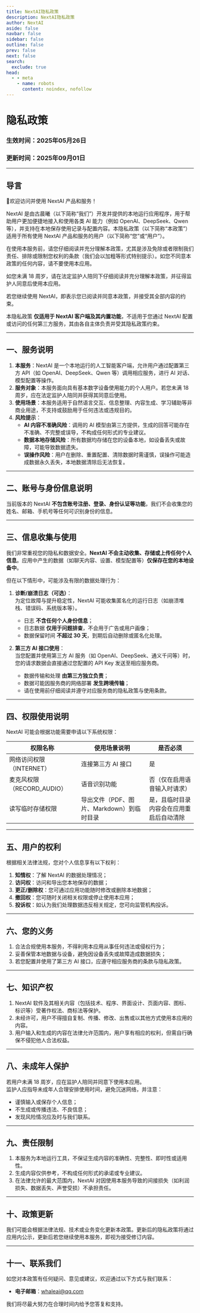 ```yaml
---
title: NextAI隐私政策
description: NextAI隐私政策
author: NextAI
aside: false
navbar: false
sidebar: false
outline: false
prev: false
next: false
search:
  exclude: true
head:
  - - meta
    - name: robots
      content: noindex, nofollow
---
```


# 隐私政策

### 生效时间：2025年05月26日  
### 更新时间：2025年09月01日  

---

## 导言
👏欢迎访问并使用 NextAI 产品和服务！

NextAI 是由古晨曦（以下简称“我们”）开发并提供的本地运行应用程序，用于帮助用户更加便捷地接入和使用各类 AI 能力（例如 OpenAI、DeepSeek、Qwen 等），并支持在本地保存使用记录与配置内容。本隐私政策（以下简称“本政策”）适用于所有使用 NextAI 产品和服务的用户（以下简称“您”或“用户”）。

在使用本服务前，请您仔细阅读并充分理解本政策，尤其是涉及免除或者限制我们责任、排除或限制您权利的条款（我们会以加粗等形式特别提示）。如您不同意本政策的任何内容，请不要使用本应用。

如您未满 18 周岁，请在法定监护人陪同下仔细阅读并充分理解本政策，并征得监护人同意后使用本应用。

若您继续使用 NextAI，即表示您已阅读并同意本政策，并接受其全部内容的约束。

本隐私政策 **仅适用于 NextAI 客户端及其内置功能**，不适用于您通过 NextAI 配置或访问的任何第三方服务，其由各自主体负责并受其隐私政策约束。

---

## 一、服务说明
1. **本服务**：NextAI 是一个本地运行的人工智能客户端，允许用户通过配置第三方 API（如 OpenAI、DeepSeek、Qwen 等）调用相应服务，进行 AI 对话、模型配置等操作。  
2. **服务对象**：本服务面向具有基本数字设备使用能力的个人用户。若您未满 18 周岁，应在法定监护人陪同并获得其同意后使用。  
3. **使用场景**：本服务适用于自然语言交互、信息整理、内容生成、学习辅助等非商业用途，不支持或鼓励用于任何违法或违规目的。  
4. **风险提示**：  
   - **AI 内容不准确风险**：调用的 AI 模型由第三方提供，生成的回答可能存在不准确、不完整或误导，不构成任何形式的专业建议。  
   - **数据本地存储风险**：所有数据均存储在您的设备本地，如设备丢失或故障，可能导致数据遗失。  
   - **误操作风险**：用户在删除、重置配置、清除数据时需谨慎，误操作可能造成数据永久丢失，本地数据清除后无法恢复。  

---

## 二、账号与身份信息说明
当前版本的 NextAI **不包含账号注册、登录、身份认证等功能**，我们不会收集您的姓名、邮箱、手机号等任何可识别身份的信息。

---

## 三、信息收集与使用
我们非常重视您的隐私和数据安全。**NextAI 不会主动收集、存储或上传任何个人信息**。应用中产生的数据（如聊天内容、设置、模型配置等）**仅保存在您的本地设备中**。

但在以下情形中，可能涉及有限的数据处理行为：

1. **诊断/崩溃日志（可选）**：  
   为定位故障与提升稳定性，NextAI 可能收集匿名化的运行日志（如崩溃堆栈、错误码、系统版本等）。  
   - 日志 **不含任何个人身份信息**；  
   - 日志数据 **仅用于问题排查**，不会用于广告或用户画像；  
   - 数据保留时间 **不超过 30 天**，到期后自动删除或匿名化处理。  

2. **第三方 AI 接口使用**：  
   当您配置并使用第三方 AI 服务（如 OpenAI、DeepSeek、通义千问等）时，您的请求数据会直接通过您配置的 API Key 发送至相应服务商。  
   - 数据传输和处理 **由第三方独立负责**；  
   - 数据可能因服务商的网络部署 **发生跨境传输**；  
   - 请在使用前仔细阅读并遵守对应服务商的隐私政策与使用条款。  

---

## 四、权限使用说明
NextAI 可能会根据功能需要申请以下系统权限：

| 权限名称               | 使用场景说明                             | 是否必须 |
|------------------------|------------------------------------------|----------|
| 网络访问权限（INTERNET）   | 连接第三方 AI 接口                       | 是       |
| 麦克风权限（RECORD_AUDIO） | 语音识别功能                             | 否（仅在启用语音输入时请求） |
| 读写临时存储权限           | 导出文件（PDF、图片、Markdown）到临时目录 | 是，且临时目录内容会在应用重启后自动清除 |

---

## 五、用户的权利
根据相关法律法规，您对个人信息享有以下权利：  
1. **知情权**：了解 NextAI 的数据处理情况；  
2. **访问权**：访问和导出您本地保存的数据；  
3. **更正/删除权**：您可通过应用功能随时修改或删除本地数据；  
4. **撤回权**：您可随时关闭相关权限或停止使用本应用；  
5. **投诉权**：如认为我们处理数据违反相关规定，您可向监管机构投诉。  

---

## 六、您的义务
1. 合法合规使用本服务，不得利用本应用从事任何违法或侵权行为；  
2. 妥善保管本地数据与设备，避免因设备丢失或故障造成数据损失；  
3. 若您配置并使用了第三方 AI 接口，应遵守相应服务商的条款与隐私政策。  

---

## 七、知识产权
1. NextAI 软件及其相关内容（包括技术、程序、界面设计、页面内容、图标、标识等）受著作权法、商标法等保护。  
2. 未经许可，用户不得擅自复制、传播、修改、出售或以其他方式使用本应用的内容。  
3. 用户输入和生成的内容在法律允许范围内，用户享有相应的权利，但需自行确保不侵犯他人合法权益。  

---

## 八、未成年人保护
若用户未满 18 周岁，应在监护人陪同并同意下使用本应用。  
监护人应指导未成年人合理安排使用时间，避免沉迷网络，并注意：  
- 谨慎输入或保存个人信息；  
- 不生成或传播违法、不良信息；  
- 发现风险情况应及时与我们联系。  

---

## 九、责任限制
1. 本服务为本地运行工具，不保证生成内容的准确性、完整性、即时性或适用性。  
2. 生成内容仅供参考，不构成任何形式的承诺或专业建议。  
3. 在法律允许的最大范围内，NextAI 对因使用本服务导致的间接损失（如利润损失、数据丢失、声誉受损）不承担责任。  

---

## 十、政策更新
我们可能会根据法律法规、技术或业务变化更新本政策。更新后的隐私政策将通过应用内公示，更新后若您继续使用本服务，即视为接受修订内容。  

---

## 十一、联系我们
如您对本政策有任何疑问、意见或建议，欢迎通过以下方式与我们联系：  
- **电子邮箱**：whaleai@qq.com  

我们将尽最大努力在合理时间内给予您答复和支持。